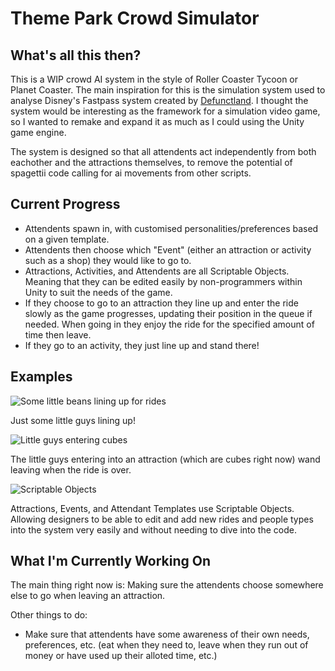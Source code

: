 # Theme Park Crowd Simulator
## What's all this then?
This is a WIP crowd AI system in the style of Roller Coaster Tycoon or Planet Coaster. The main inspiration for this is the simulation system used to analyse Disney's Fastpass system created by [Defunctland](https://youtu.be/9yjZpBq1XBE?t=3469). I thought the system would be interesting as the framework for a simulation video game, so I wanted to remake and expand it as much as I could using the Unity game engine.

The system is designed so that all attendents act independently from both eachother and the attractions themselves, to remove the potential of spagettii code calling for ai movements from other scripts. 

## Current Progress

- Attendents spawn in, with customised personalities/preferences based on a given template.
- Attendents then choose which "Event" (either an attraction or activity such as a shop) they would like to go to.
- Attractions, Activities, and Attendents are all Scriptable Objects. Meaning that they can be edited easily by non-programmers within Unity to suit the needs of the game.
- If they choose to go to an attraction they line up and enter the ride slowly as the game progresses, updating their position in the queue if needed. When going in they enjoy the ride for the specified amount of time then leave. 
- If they go to an activity, they just line up and stand there!


## Examples
![Some little beans lining up for rides](https://media.giphy.com/media/8XejdpgfgSRRvwUrFT/giphy.gif)

Just some little guys lining up!

![Little guys entering cubes](https://media.giphy.com/media/v1.Y2lkPTc5MGI3NjExZDg3OTZjMmY0ZTQ1MDBmNzQxNTQ0ODNkNzVhYzg5MmYyNDI2NzIxNCZjdD1n/VHaI60o8JwXLfWI3tI/giphy.gif)

The little guys entering into an attraction (which are cubes right now) wand leaving when the ride is over.

![Scriptable Objects](https://media.giphy.com/media/v1.Y2lkPTc5MGI3NjExZGY1NTE0NWY4YTAwNzY5YTBjNTdmMWY3NGQ0OTQxYzc2ZWRhNzQ0OSZjdD1n/jJLS316g5Ia00qeJDy/giphy.gif) 

Attractions, Events, and Attendant Templates use Scriptable Objects. Allowing designers to be able to edit and add new rides and people types into the system very easily and without needing to dive into the code.

## What I'm Currently Working On
 
The main thing right now is: Making sure the attendents choose somewhere else to go when leaving an attraction.

Other things to do:
- Make sure that attendents have some awareness of their own needs, preferences, etc. (eat when they need to, leave when they run out of money or have used up their alloted time, etc.)

